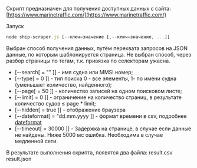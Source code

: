 Скрипт предназначен для получения доступных данных с сайта:
[https://www.marinetraffic.com/](https://www.marinetraffic.com/)

Запуск

```javascript
node ship-scraper.js [--ключ=значение [,--ключ=значение, ...]]
```

Выбран способ получения данных, путём перехвата запросов на JSON данные, по которым шаблонируется страница.
Не выбран способ, через разбор страницы по тегам, т.к. привязка по селекторам ужасна.

- [--search[ = "" ]] - имя судна или MMSI номер;
- [--type[ = 0 ]] - тип поиска 0 - все элементы, 1- по имени судна (уменьшает количество, найденного);
- [--page[ = 50 ]] - количество записей на одном поисковом листе;
- [--limit[ = 0 ]] - ограничение на количество страниц, в результате количество судов ≤ page \* limit;
- [--hidden[ = true ]] - отображение браузера
- [--dateformat[ = "dd.mm.yyyy ]] - формат времени в csv, подробнее [dateformat](https://www.npmjs.com/package/dateformat)
- [--timeout[ = 30000 ]] - Задержка на странице, в случае если данные не найдены. Ниже 5000 мс ошибка. Необходима в случае медленной сети.

В результате выполнения скрипта, появятся два файла:
result.csv
result.json
